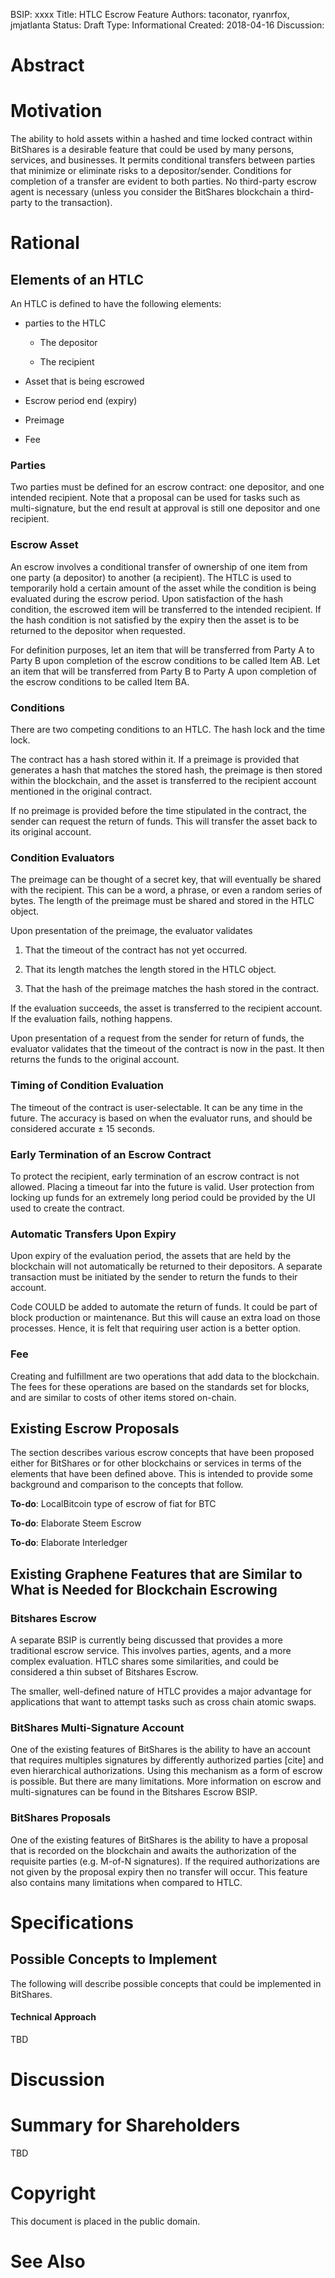 BSIP: xxxx
Title: HTLC Escrow Feature
Authors: taconator, ryanrfox, jmjatlanta
Status: Draft
Type: Informational
Created: 2018-04-16
Discussion: <url>

# **Abstract**

# **Motivation**

The ability to hold assets within a hashed and time locked contract within BitShares is a desirable feature that could be used by many persons, services, and businesses. It permits conditional transfers between parties that minimize or eliminate risks to a depositor/sender. Conditions for completion of a transfer are evident to both parties. No third-party escrow agent is necessary (unless you consider the BitShares blockchain a third-party to the transaction). 

# **Rational**

## **Elements of an HTLC**

An HTLC is defined to have the following elements:

* parties to the HTLC

    * The depositor

    * The recipient

* Asset that is being escrowed

* Escrow period end (expiry)

* Preimage

* Fee

### **Parties**

Two parties must be defined for an escrow contract: one depositor, and one intended recipient. Note that a proposal can be used for tasks such as multi-signature, but the end result at approval is still one depositor and one recipient.

### **Escrow Asset**

An escrow involves a conditional transfer of ownership of one item from one party (a depositor) to another (a recipient). The HTLC is used to temporarily hold a certain amount of the asset while the condition is being evaluated during the escrow period. Upon satisfaction of the hash condition, the escrowed item will be transferred to the intended recipient. If the hash condition is not satisfied by the expiry then the asset is to be returned to the depositor when requested.

For definition purposes, let an item that will be transferred from Party A to Party B upon completion of the escrow conditions to be called Item AB. Let an item that will be transferred from Party B to Party A upon completion of the escrow conditions to be called Item BA.

### **Conditions**

There are two competing conditions to an HTLC. The hash lock and the time lock.

The contract has a hash stored within it. If a preimage is provided that generates a hash that matches the stored hash, the preimage is then stored within the blockchain, and the asset is transferred to the recipient account mentioned in the original contract.

If no preimage is provided before the time stipulated in the contract, the sender can request the return of funds. This will transfer the asset back to its original account.

### **Condition Evaluators**

The preimage can be thought of a secret key, that will eventually be shared with the recipient. This can be a word, a phrase, or even a random series of bytes. The length of the preimage must be shared and stored in the HTLC object.

Upon presentation of the preimage, the evaluator validates 

1. That the timeout of the contract has not yet occurred.

2. That its length matches the length stored in the HTLC object. 

3. That the hash of the preimage matches the hash stored in the contract. 

If the evaluation succeeds, the asset is transferred to the recipient account. If the evaluation fails, nothing happens.

Upon presentation of a request from the sender for return of funds, the evaluator validates that the timeout of the contract is now in the past. It then returns the funds to the original account.

### **Timing of Condition Evaluation**

The timeout of the contract is user-selectable. It can be any time in the future. The accuracy is based on when the evaluator runs, and should be considered accurate ± 15 seconds.

### **Early Termination of an Escrow Contract**

To protect the recipient, early termination of an escrow contract is not allowed. Placing a timeout far into the future is valid. User protection from locking up funds for an extremely long period could be provided by the UI used to create the contract.

### **Automatic Transfers Upon Expiry**

Upon expiry of the evaluation period, the assets that are held by the blockchain will not automatically be returned to their depositors. A separate transaction must be initiated by the sender to return the funds to their account. 

Code COULD be added to automate the return of funds. It could be part of block production or maintenance. But this will cause an extra load on those processes. Hence, it is felt that requiring user action is a better option.

### **Fee**

Creating and fulfillment are two operations that add data to the blockchain. The fees for these operations are based on the standards set for blocks, and are similar to costs of other items stored on-chain.

## **Existing Escrow Proposals**

The section describes various escrow concepts that have been proposed either for BitShares or for other blockchains or services in terms of the elements that have been defined above. This is intended to provide some background and comparison to the concepts that follow.

**To-do**: LocalBitcoin type of escrow of fiat for BTC

**To-do**: Elaborate Steem Escrow

**To-do**: Elaborate Interledger

## **Existing Graphene Features that are Similar to What is Needed for Blockchain Escrowing**

### **Bitshares Escrow**

A separate BSIP is currently being discussed that provides a more traditional escrow service. This involves parties, agents, and a more complex evaluation. HTLC shares some similarities, and could be considered a thin subset of Bitshares Escrow.

The smaller, well-defined nature of HTLC provides a major advantage for applications that want to attempt tasks such as cross chain atomic swaps.

### **BitShares Multi-Signature Account**

One of the existing features of BitShares is the ability to have an account that requires multiples signatures by differently authorized parties [cite] and even hierarchical authorizations. Using this mechanism as a form of escrow is possible. But there are many limitations. More information on escrow and multi-signatures can be found in the Bitshares Escrow BSIP.

### **BitShares Proposals**

One of the existing features of BitShares is the ability to have a proposal that is recorded on the blockchain and awaits the authorization of the requisite parties (e.g. M-of-N signatures). If the required authorizations are not given by the proposal expiry then no transfer will occur. This feature also contains many limitations when compared to HTLC.

# **Specifications**

## **Possible Concepts to Implement**

The following will describe possible concepts that could be implemented in BitShares.

#### **Technical Approach**

TBD

# **Discussion**

# **Summary for Shareholders**

TBD

# **Copyright**

This document is placed in the public domain.

# **See Also**
